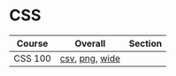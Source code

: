 # CSS

| Course | Overall | Section |
| ------ | ------- | ------- |
| CSS 100 | [csv](https://github.com/UCSD-Historical-Enrollment-Data/2023Spring/blob/main/overall/CSS%20100.csv), [png](https://raw.githubusercontent.com/UCSD-Historical-Enrollment-Data/2023Spring/main/plot_overall/CSS%20100.png), [wide](https://raw.githubusercontent.com/UCSD-Historical-Enrollment-Data/2023Spring/main/plot_overall_wide/CSS%20100.png) |  |
